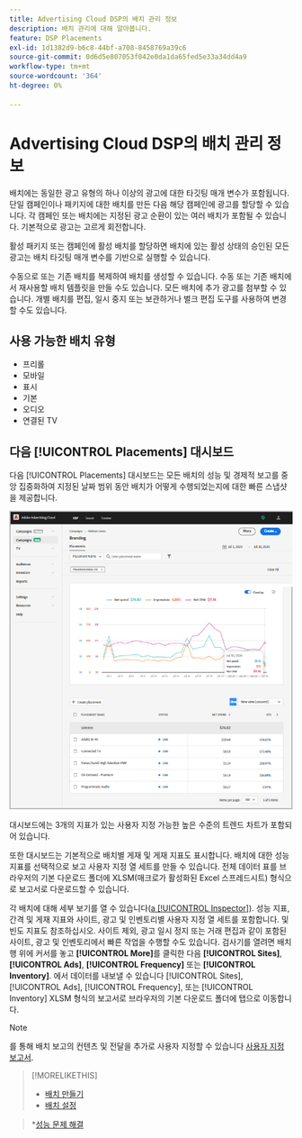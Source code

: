 ```yaml
---
title: Advertising Cloud DSP의 배치 관리 정보
description: 배치 관리에 대해 알아봅니다.
feature: DSP Placements
exl-id: 1d1382d9-b6c8-44bf-a708-8458769a39c6
source-git-commit: 0d6d5e807053f042e0da1da65fed5e33a34dd4a9
workflow-type: tm+mt
source-wordcount: '364'
ht-degree: 0%

---
```


# Advertising Cloud DSP의 배치 관리 정보

배치에는 동일한 광고 유형의 하나 이상의 광고에 대한 타깃팅 매개 변수가 포함됩니다. 단일 캠페인이나 패키지에 대한 배치를 만든 다음 해당 캠페인에 광고를 할당할 수 있습니다. 각 캠페인 또는 배치에는 지정된 광고 순환이 있는 여러 배치가 포함될 수 있습니다. 기본적으로 광고는 고르게 회전합니다.

활성 패키지 또는 캠페인에 활성 배치를 할당하면 배치에 있는 활성 상태의 승인된 모든 광고는 배치 타깃팅 매개 변수를 기반으로 실행할 수 있습니다.

수동으로 또는 기존 배치를 복제하여 배치를 생성할 수 있습니다. 수동 또는 기존 배치에서 재사용할 배치 템플릿을 만들 수도 있습니다. 모든 배치에 추가 광고를 첨부할 수 있습니다. 개별 배치를 편집, 일시 중지 또는 보관하거나 벌크 편집 도구를 사용하여 변경할 수도 있습니다.

## 사용 가능한 배치 유형

* 프리롤
* 모바일
* 표시
* 기본
* 오디오
* 연결된 TV

## 다음 [!UICONTROL Placements] 대시보드

다음 [!UICONTROL Placements] 대시보드는 모든 배치의 성능 및 경제적 보고를 중앙 집중화하여 지정된 날짜 범위 동안 배치가 어떻게 수행되었는지에 대한 빠른 스냅샷을 제공합니다.

![배치 대시보드](/help/dsp/assets/placement-dashboard.png)

대시보드에는 3개의 지표가 있는 사용자 지정 가능한 높은 수준의 트렌드 차트가 포함되어 있습니다.

또한 대시보드는 기본적으로 배치별 게재 및 게재 지표도 표시합니다. 배치에 대한 성능 지표를 선택적으로 보고 사용자 지정 열 세트를 만들 수 있습니다. 전체 데이터 표를 브라우저의 기본 다운로드 폴더에 XLSM(매크로가 활성화된 Excel 스프레드시트) 형식으로 보고서로 다운로드할 수 있습니다.

각 배치에 대해 세부 보기를 열 수 있습니다([a [!UICONTROL Inspector]](/help/dsp/campaign-management/reports/campaign-reports-about.md)). 성능 지표, 간격 및 게재 지표와 사이트, 광고 및 인벤토리별 사용자 지정 열 세트를 포함합니다. 및 빈도 지표도 참조하십시오. 사이트 제외, 광고 일시 정지 또는 거래 편집과 같이 포함된 사이트, 광고 및 인벤토리에서 빠른 작업을 수행할 수도 있습니다. 검사기를 열려면 배치 행 위에 커서를 놓고 **[!UICONTROL More]**&#x200B;를 클릭한 다음 **[!UICONTROL Sites]**, **[!UICONTROL Ads]**, **[!UICONTROL Frequency]** 또는 **[!UICONTROL Inventory]**. 에서 데이터를 내보낼 수 있습니다 [!UICONTROL Sites], [!UICONTROL Ads], [!UICONTROL Frequency], 또는 [!UICONTROL Inventory]  XLSM 형식의 보고서로 브라우저의 기본 다운로드 폴더에 탭으로 이동합니다.

>[!NOTE]
>
>를 통해 배치 보고의 컨텐츠 및 전달을 추가로 사용자 지정할 수 있습니다 [사용자 지정 보고서](/help/dsp/reports/report-about.md).

>[!MORELIKETHIS]
>
>* [배치 만들기](/help/dsp/campaign-management/placements/placement-create.md)
>* [배치 설정](/help/dsp/campaign-management/placements/placement-settings.md)

   >*[성능 문제 해결](/help/dsp/optimization/troubleshooting-performance.md)

